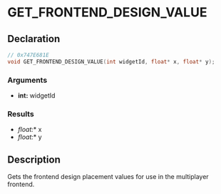 # GET_FRONTEND_DESIGN_VALUE

## Declaration
```cpp
// 0x747E681E
void GET_FRONTEND_DESIGN_VALUE(int widgetId, float* x, float* y);
```

### Arguments
- **int:** widgetId

### Results
- **float*:** x
- **float*:** y

## Description
Gets the frontend design placement values for use in the multiplayer frontend.